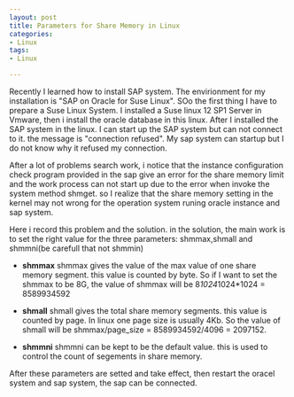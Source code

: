 ```yaml
---
layout: post
title: Parameters for Share Memory in Linux
categories:
- Linux
tags:
- Linux

---
```

Recently I learned how to install SAP system. The envirionment for my installation is "SAP on Oracle for Suse Linux". SOo the first thing I have to prepare a Suse Linux System. I installed a Suse linux 12 SP1 Server in Vmware, then i install the oracle database in this linux. After I installed the SAP system in the linux. I can start up the SAP system but can not connect to it. the message is "connection refused". My sap system can startup but I do not know why it refused my connection.

After a lot of problems search work, i notice that the instance configuration check program provided in the sap give an error for the share memory limit and the work process can not start up due to the error when invoke the system method shmget. so I realize that the share memory setting in the kernel may not wrong for the operation system runing oracle instance and sap system.

Here i record this problem and the solution. in the solution, the main work is to set the right value for the three parameters: shmmax,shmall and shmmni(be carefull that not shmmin)

- **shmmax**
	shmmax gives the value of the max value of one share memory segment. this value is counted by byte. So if I want to set the shmmax to be 8G, the value of shmmax will be 8*1024*1024*1024 = 8589934592
    
- **shmall** 
	shmall gives the total share memory segments. this value is counted by page. In linux one page size is usually 4Kb. So the value of shmall will be shmmax/page_size = 8589934592/4096 = 2097152.

- **shmmni** 
	shmmni can be kept to be the default value. this is used to control the count of segements in share memory.

After these parameters are setted and take effect,  then restart the oracel system and sap system, the sap can be connected.